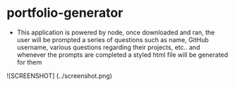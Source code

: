 # portfolio-generator

* This application is powered by node, once downloaded and ran, the user will be prompted a series of questions such as name, GitHub username, various questions regarding their projects, etc.. and whenever the prompts are completed a styled html file will be generated for them 

![SCREENSHOT] (../screenshot.png)